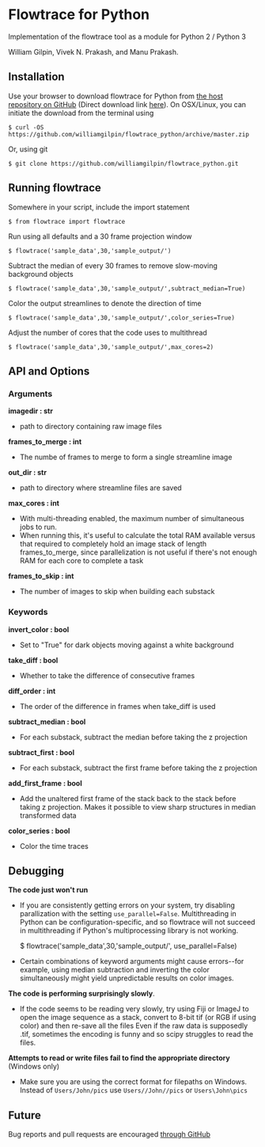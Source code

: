 # Flowtrace for Python

Implementation of the flowtrace tool as a module for Python 2 / Python 3

William Gilpin, Vivek N. Prakash, and Manu Prakash.

## Installation

Use your browser to download flowtrace for Python from [the host repository on GitHub](https://github.com/williamgilpin/flowtrace_python) (Direct download link [here](https://github.com/williamgilpin/flowtrace_python/archive/master.zip)). On OSX/Linux, you can initiate the download from the terminal using

	$ curl -OS https://github.com/williamgilpin/flowtrace_python/archive/master.zip

Or, using git

	$ git clone https://github.com/williamgilpin/flowtrace_python.git

## Running flowtrace

Somewhere in your script, include the import statement

	$ from flowtrace import flowtrace

Run using all defaults and a 30 frame projection window

	$ flowtrace('sample_data',30,'sample_output/')

Subtract the median of every 30 frames to remove slow-moving background objects

	$ flowtrace('sample_data',30,'sample_output/',subtract_median=True)

Color the output streamlines to denote the direction of time

	$ flowtrace('sample_data',30,'sample_output/',color_series=True)

Adjust the number of cores that the code uses to multithread

	$ flowtrace('sample_data',30,'sample_output/',max_cores=2)



## API and Options

### Arguments

**imagedir : str**
+ path to directory containing raw image files
        
**frames_to_merge : int**
+ The numbe of frames to merge to form a single streamline image
    
**out_dir : str**
+ path to directory where streamline files are saved
        
**max_cores : int**
+ With multi-threading enabled, the maximum number of simultaneous jobs to run. 
+ When running this, it's useful to calculate the total RAM available versus that required to completely hold an image stack of length frames_to_merge, since parallelization is not useful if there's not enough RAM for each core to complete a task

**frames_to_skip : int**
+ The number of images to skip when building each substack

### Keywords

**invert_color : bool**
+ Set to "True" for dark objects moving against a white background

**take_diff : bool**
+ Whether to take the difference of consecutive frames
    
**diff_order : int**
+ The order of the difference in frames when take_diff is used

**subtract_median : bool**
+ For each substack, subtract the median before taking the z projection

**subtract_first : bool**
+ For each substack, subtract the first frame before taking the z projection

**add_first_frame : bool**
+ Add the unaltered first frame of the stack back to the stack before taking z projection. Makes it possible to view sharp structures in median transformed data

**color_series : bool**
+ Color the time traces


## Debugging

**The code just won't run**
+ If you are consistently getting errors on your system, try disabling parallization with the setting `use_parallel=False`. Multithreading in Python can be configuration-specific, and so flowtrace will not succeed in multithreading if Python's multiprocessing library is not working.

	$ flowtrace('sample_data',30,'sample_output/', use_parallel=False)

+ Certain combinations of keyword arguments might cause errors--for example, using median subtraction and inverting the color simultaneously might yield unpredictable results on color images.

**The code is performing surprisingly slowly**. 
+ If the code seems to be reading very slowly, try using Fiji or ImageJ to open the image sequence as a stack, convert to 8-bit tif (or RGB if using color) and then re-save all the files Even if the raw data is supposedly .tif, sometimes the encoding is funny and so scipy struggles to read the files.

**Attempts to read or write files fail to find the appropriate directory** (Windows only)
+ Make sure you are using the correct format for filepaths on Windows. Instead of `Users/John/pics` use `Users//John//pics` or `Users\John\pics`


## Future

Bug reports and pull requests are encouraged [through GitHub](https://github.com/williamgilpin/flowtrace_python)


<script>
  (function(i,s,o,g,r,a,m){i['GoogleAnalyticsObject']=r;i[r]=i[r]||function(){
  (i[r].q=i[r].q||[]).push(arguments)},i[r].l=1*new Date();a=s.createElement(o),
  m=s.getElementsByTagName(o)[0];a.async=1;a.src=g;m.parentNode.insertBefore(a,m)
  })(window,document,'script','//www.google-analytics.com/analytics.js','ga');

  ga('create', 'UA-52823035-4', 'auto');
  ga('send', 'pageview');

</script>
